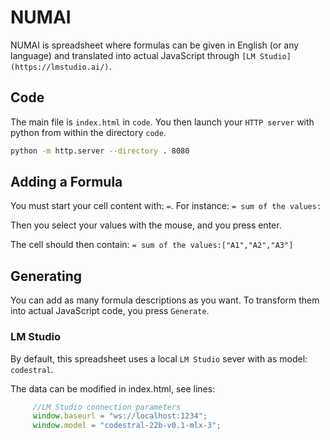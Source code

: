 # NUMAI
NUMAI is spreadsheet where formulas can be given in English (or any language) and translated into actual JavaScript through `[LM Studio](https://lmstudio.ai/)`.

## Code

The main file is `index.html` in `code`. You then launch your `HTTP server` with python from within the directory `code`.

```sh
python -m http.server --directory . 8080
```

## Adding a Formula

You must start your cell content with: `=`.
    For instance: `= sum of the values:`

Then you select your values with the mouse, and you press enter. 

The cell should then contain: `= sum of the values:["A1","A2","A3"]`

## Generating

You can add as many formula descriptions as you want. To transform them into actual JavaScript code, you press `Generate`.

### LM Studio
 By default, this spreadsheet uses a local `LM Studio` sever with as model: `codestral`.

 The data can be modified in index.html, see lines:

 ```javascript
      //LM Studio connection parameters
      window.baseurl = "ws://localhost:1234";
      window.model = "codestral-22b-v0.1-mlx-3";

 ```
